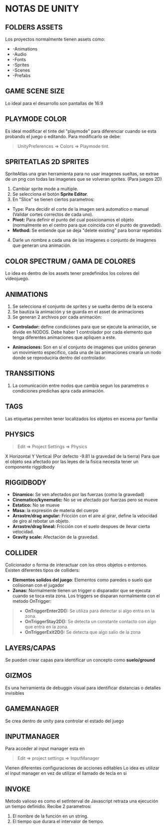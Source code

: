 # NOTAS DE UNITY
## FOLDERS ASSETS
Los proyectos normalmente tienen assets como:
* -Animations
* -Audio
* -Fonts
* -Sprites
* -Scenes
* -Prefabs

## GAME SCENE SIZE
Lo ideal para el desarrollo son pantallas de 16:9

## PLAYMODE COLOR
Es ideal modificar el tinte del "playmode" para diferenciar cuando se esta probando el juego o editando.
Para modificarlo se debe: 
> UnityPreferences => Colors => Playmode tint.

## SPRITEATLAS 2D SPRITES
SpriteAtlas una gran herramienta para no usar imagenes sueltas, se extrae de un png con todas
las imagenes que se volveran sprites. (Para juegos 2D)
1. Cambiar sprite mode a multiple.
2. Se selecciona el botón **Sprite Editor**.
3. En "Slice" se tienen ciertos parametros:
* Type: Para decidir el corte de la imagen será  automatico o manual (Validar cortes correctos de cada uno).
* **Pivot:** Para definir el punto del cual posicionamos el objeto 
(normalmente en el centro para que coincida con el punto de gravedad).
* **Method:** Se entiende que se deja "delete existing" para borrar repetidos
4. Darle un nombre a cada una de las imagenes o conjunto de imagenes que generan una animación.

## COLOR SPECTRUM / GAMA DE COLORES

Lo idea es dentro de los assets tener predefinidos los colores del videojuego.

## ANIMATIONS 
1. Se selecciona el conjunto de sprites y se suelta dentro de la escena
2. Se bautiza la animación y se guarda en el asset de animaciones
3. Se generan 2 archivos por cada animación:
* **Controlador:** define condiciones para que se ejecute la animación, se divide en NODOS.
Debe haber 1 controlador por cada elemento que tenga diferentes animaciones que apliquen a este.

* **Animaciones:** Son en sí el conjunto de imagenes que unidos generan un movimiento especifico, cada una de las animaciones crearía un nodo donde se reproduciría dentro del controlador.

## TRANSSITIONS
1. La comunicación entre nodos que cambia segun los parametros o condiciones predichas apra cada animación.

## TAGS
Las etiquetas permiten tener localizados los objetos en escena por familia

## PHYSICS
> Edit => Project Settings => Physics

X Horizontal
Y Vertical (Por defecto -9.81 la gravedad de la tierra)
Para que el objeto sea afectado por las leyes de la fisica necesita tener un componente riggidbody

## RIGGIDBODY
* **Dinamico:** Se ven afectados por las fuerzas (como la gravedad)
* **Cinematico/kynematic:** No se ve afectado por fuerzas pero se mueve
* **Estatico:** No se mueve
* **Masa:** la expresión de materia del cuerpo
* **Arrastre/drag angular:** Fricción con el aire al girar, define la velocidad de giro al rebotar un objeto.
* **Arrastre/drag lineal:** Fricción con el suelo despues de llevar cierta velocidad.
* **Gravity scale:** Afectación de la gravedad.

## COLLIDER
Colicionador o forma de interactuar con los otros objetos o entornos.
Existen diferentes tipos de colliders:
* **Elementos solidos del juego**: Elementos como paredes o suelo que colisionan con el jugador
* **Zonas:** Normalmente tienen un trigger o disparador que se ejecuta cuando se toca esta zona. Los triggers se disparan normalmente con el metodo OnTrigger: 

> * **OnTriggerEnter2D():** Se utiliza para detectar si algo entra en la zona.
> * **OnTriggerStay2D():** Se detecta un constante contacto con algo que entra en la zona.
> * **OnTriggerExit2D():** Se detecta que algo salio de la zona


## LAYERS/CAPAS
Se pueden crear capas para identificar un concepto como **suelo/ground** 

## GIZMOS
Es una herramienta de debuggin visual para identificar distancias o detalles invisibles

## GAMEMANAGER 
Se crea dentro de unity para controlar el estado del juego 

## INPUTMANAGER
Para acceder al input manager esta en 
> Edit => project settings => InputManager 

Vienen diferentes configuraciones de acciones editables
Lo idea es utilizar el input manager en vez de utilizar el llamado de tecla en si

## INVOKE
Metodo valioso  es como el setInterval de Javascript retraza una ejecución un tiempo definidio.
Recibe 2 parametros:
1. El nombre de la función en un string.
2. El tiempo que durara el intervalor de tiempo.












